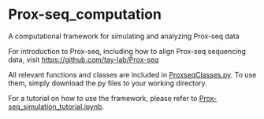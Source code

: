 # Prox-seq_computation
A computational framework for simulating and analyzing Prox-seq data

For introduction to Prox-seq, including how to align Prox-seq sequencing data, visit https://github.com/tay-lab/Prox-seq

All relevant functions and classes are included in [ProxseqClasses.py](https://github.com/tay-lab/Prox-seq_computation/blob/main/ProxseqClasses.py). To use them, simply download the py files to your working directory.

For a tutorial on how to use the framework, please refer to [Prox-seq_simulation_tutorial.ipynb](https://github.com/tay-lab/Prox-seq_computation/blob/main/Prox-seq_simulation_tutorial.ipynb).
